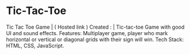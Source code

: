 # Tic-Tac-Toe



Tic Tac Toe Game   | ( Hosted link )
Created : |  Tic-tac-toe Game with good UI and sound effects.
Features: Multiplayer game, player who mark horizontal or vertical or diagonal grids with their sign will win.
Tech Stack: HTML, CSS, JavaScript.
